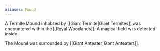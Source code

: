 ```yaml
---
aliases: Mound
---
```

A Termite Mound inhabited by [[Giant Termite|Giant Termites]] was encountered within the [[Royal Woodlands]]. A magical field was detected inside.

The Mound was surrounded by [[Giant Anteater|Giant Anteaters]].
